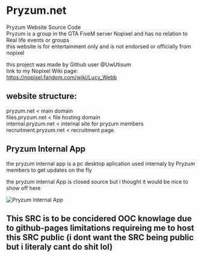 # Pryzum.net
Pryzum Website Source Code <br>
Pryzum is a group in the GTA FiveM server Nopixel and has no relation to Real life events or groups <br>
this website is for entertainment only and is not endorsed or officially from nopixel
<br>

this project was made by Github user @UwUtisum <br>
link to my Nopixel Wiki page: <br>
https://nopixel.fandom.com/wiki/Lucy_Webb

## website structure:

pryzum.net < main domain <br>
files.pryzum.net < file hosting domain <br>
internal.pryzum.net < internal site for pryzum members <br>
recruitment.pryzum.net < recruitment page.

## Pryzum Internal App

the pryzum internal app is a pc desktop aplication used internaly by Pryzum members to get updates on the fly

the pryzum internal App is closed source but i thought it would be nice to show off here

![Pryzum Internal App](https://femboy.beauty/2R6yb.png)

## This SRC is to be concidered OOC knowlage due to github-pages limitations requireing me to host this SRC public (i dont want the SRC being public but i literaly cant do shit lol)
